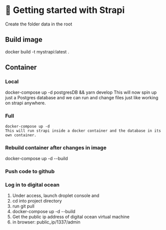 # 🚀 Getting started with Strapi

Create the folder data in the root

## Build image
  docker build -t mystrapi:latest .

## Container

### Local 
  docker-compose up -d postgresDB && yarn develop 
  This will now spin up just a Postgres database and we can run and change files just like working on strapi anywhere.

### Full 
    docker-compose up -d  
    This will run strapi inside a docker container and the database in its own container.

### Rebuild container after changes in image
  docker-compose up -d --build

### Push code to github

### Log in to digital ocean
  1. Under access, launch droplet console and
  2. cd into project directory
  3. run git pull
  4. docker-compose up -d --build
  5. Get the public ip address of digital ocean virtual machine
  6. in browser: public_ip/1337/admin